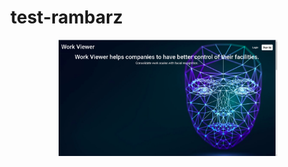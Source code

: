 # test-rambarz

<p align="center">
  <img src="startPage.png" width="350" title="Landing Page">
</p>
